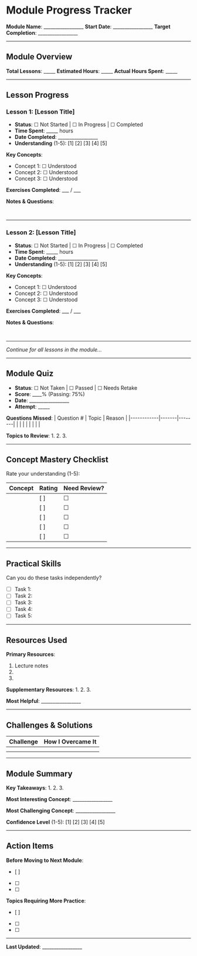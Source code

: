 # Module Progress Tracker

**Module Name**: _________________
**Start Date**: _________________
**Target Completion**: _________________

---

## Module Overview

**Total Lessons**: _____
**Estimated Hours**: _____
**Actual Hours Spent**: _____

---

## Lesson Progress

### Lesson 1: [Lesson Title]
- **Status**: ☐ Not Started | ☐ In Progress | ☐ Completed
- **Time Spent**: _____ hours
- **Date Completed**: _________________
- **Understanding** (1-5): [1] [2] [3] [4] [5]

**Key Concepts**:
- Concept 1: ☐ Understood
- Concept 2: ☐ Understood
- Concept 3: ☐ Understood

**Exercises Completed**: ___ / ___

**Notes & Questions**:
```


```

---

### Lesson 2: [Lesson Title]
- **Status**: ☐ Not Started | ☐ In Progress | ☐ Completed
- **Time Spent**: _____ hours
- **Date Completed**: _________________
- **Understanding** (1-5): [1] [2] [3] [4] [5]

**Key Concepts**:
- Concept 1: ☐ Understood
- Concept 2: ☐ Understood
- Concept 3: ☐ Understood

**Exercises Completed**: ___ / ___

**Notes & Questions**:
```


```

---

_Continue for all lessons in the module..._

---

## Module Quiz

- **Status**: ☐ Not Taken | ☐ Passed | ☐ Needs Retake
- **Score**: ____% (Passing: 75%)
- **Date**: _________________
- **Attempt**: _____

**Questions Missed**:
| Question # | Topic | Reason |
|------------|-------|--------|
| | | |
| | | |

**Topics to Review**:
1.
2.
3.

---

## Concept Mastery Checklist

Rate your understanding (1-5):

| Concept | Rating | Need Review? |
|---------|--------|--------------|
| | [ ] | ☐ |
| | [ ] | ☐ |
| | [ ] | ☐ |
| | [ ] | ☐ |
| | [ ] | ☐ |

---

## Practical Skills

Can you do these tasks independently?

- [ ] Task 1:
- [ ] Task 2:
- [ ] Task 3:
- [ ] Task 4:
- [ ] Task 5:

---

## Resources Used

**Primary Resources**:
1. Lecture notes
2.
3.

**Supplementary Resources**:
1.
2.
3.

**Most Helpful**: _________________

---

## Challenges & Solutions

| Challenge | How I Overcame It |
|-----------|-------------------|
| | |
| | |

---

## Module Summary

**Key Takeaways**:
1.
2.
3.

**Most Interesting Concept**: _________________

**Most Challenging Concept**: _________________

**Confidence Level** (1-5): [1] [2] [3] [4] [5]

---

## Action Items

**Before Moving to Next Module**:
- [ ]
- [ ]
- [ ]

**Topics Requiring More Practice**:
- [ ]
- [ ]
- [ ]

---

**Last Updated**: _________________
